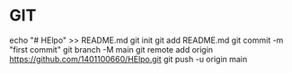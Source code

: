 # GIT
echo "# HElpo" >> README.md
git init
git add README.md
git commit -m "first commit"
git branch -M main
git remote add origin https://github.com/1401100660/HElpo.git
git push -u origin main